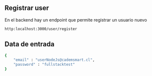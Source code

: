 
## Registrar user

En el backend hay un endpoint que permite registrar un usuario nuevo

```bash
http:localhost:3000/user/register 
```
## Data de entrada

```bash
{
	"email" : "userNodeJs@cademsmart.cl",
	"password" : "fullstacktest"
}

```